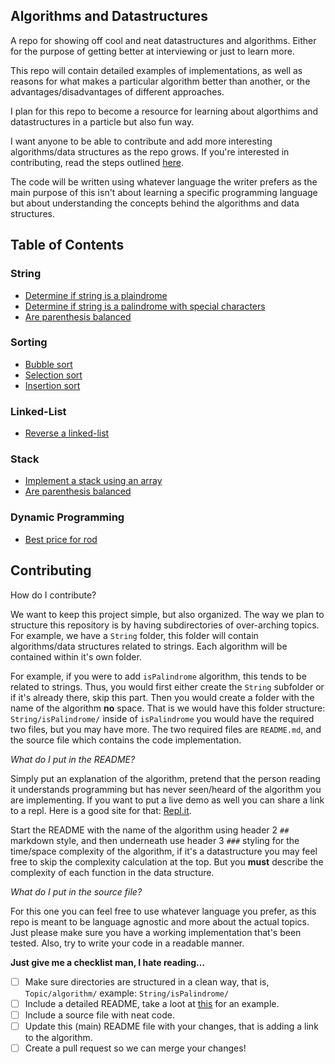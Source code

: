 ## Algorithms and Datastructures

A repo for showing off cool and neat datastructures and algorithms.
Either for the purpose of getting better at interviewing or just to learn more.

This repo will contain detailed examples of implementations, as well as reasons for what makes a particular algorithm better than another, or the advantages/disadvantages of different approaches.

I plan for this repo to become a resource for learning about algorthims and datastructures in a particle but also fun way.

I want anyone to be able to contribute and add more interesting algorithms/data structures as the repo grows.
If you're interested in contributing, read the steps outlined [here](#contributing).

The code will be written using whatever language the writer prefers as the main purpose of this isn't about learning a specific programming language but about understanding the concepts behind the algorithms and data structures.

## Table of Contents

### String
- [Determine if string is a plaindrome](/String/isPalindrome)
- [Determine if string is a palindrome with special characters ](/String/isPalindromeExpanded)
- [Are parenthesis balanced](/Stack/BalancedParenthesis)

### Sorting
- [Bubble sort](/Sorting/bubbleSort)
- [Selection sort](/Sorting/selectionSort)
- [Insertion sort](/Sorting/insertionSort)

### Linked-List
- [Reverse a linked-list](/LinkedList/reverseList)

### Stack
- [Implement a stack using an array](/Stack/ArrayStack)
- [Are parenthesis balanced](/Stack/BalancedParenthesis)

### Dynamic Programming
- [Best price for rod](/DynamicProgramming/rodCutting)

## Contributing

How do I contribute?

We want to keep this project simple, but also organized.
The way we plan to structure this repository is by having subdirectories of over-arching topics.
For example, we have a `String` folder, this folder will contain algorithms/data structures related to strings.
Each algorithm will be contained within it's own folder.

For example, if you were to add `isPalindrome` algorithm, this tends to be related to strings. Thus, you would first either create the `String` subfolder or if it's already there, skip this part. Then you would create a folder with the name of the algorithm __no__ space. That is we would have this folder structure: `String/isPalindrome/` inside of `isPalindrome` you would have the required two files, but you may have more. The two required files are `README.md`, and the source file which contains the code implementation.

_What do I put in the README?_

Simply put an explanation of the algorithm, pretend that the person reading it understands programming but has never seen/heard of the algorithm you are implementing. If you want to put a live demo as well you can share a link to a repl. Here is a good site for that: [Repl.it](https://repl.it).

Start the README with the name of the algorithm using header 2 `##` markdown style, and then underneath use header 3 `###` styling for the time/space complexity of the algorithm, if it's a datastructure you may feel free to skip the complexity calculation at the top. But you __must__ describe the complexity of each function in the data structure.

_What do I put in the source file?_

For this one you can feel free to use whatever language you prefer, as this repo is meant to be language agnostic and more about the actual topics. Just please make sure you have a working implementation that's been tested. Also, try to write your code in a readable manner.

__Just give me a checklist man, I hate reading...__

- [ ] Make sure directories are structured in a clean way, that is, `Topic/algorithm/` example: `String/isPalindrome/`
- [ ] Include a detailed README, take a loot at [this](/String/isPalindrome) for an example.
- [ ] Include a source file with neat code.
- [ ] Update this (main) README file with your changes, that is adding a link to the algorithm.
- [ ] Create a pull request so we can merge your changes!
